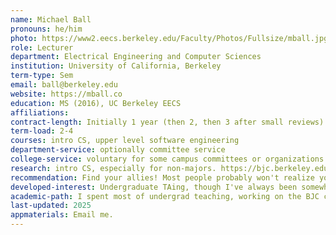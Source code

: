 ```yaml
---
name: Michael Ball
pronouns: he/him
photo: https://www2.eecs.berkeley.edu/Faculty/Photos/Fullsize/mball.jpg
role: Lecturer
department: Electrical Engineering and Computer Sciences
institution: University of California, Berkeley
term-type: Sem
email: ball@berkeley.edu
website: https://mball.co
education: MS (2016), UC Berkeley EECS
affiliations:
contract-length: Initially 1 year (then 2, then 3 after small reviews). "Continuing" status (indefinite length) after 6 years + review.
term-load: 2-4
courses: intro CS, upper level software engineering 
department-service: optionally committee service
college-service: voluntary for some campus committees or organizations (e.g. CTL)
research: intro CS, especially for non-majors. https://bjc.berkeley.edu and https://snap.berkeley.edu
recommendation: Find your allies! Most people probably won't realize you do not have a Ph.D. 
developed-interest: Undergraduate TAing, though I've always been somewhat interested in teaching
academic-path: I spent most of undergrad teaching, working on the BJC curriculum and Snap! projects. I spent a few years as a software engineer before coming to teach full time.
last-updated: 2025
appmaterials: Email me.
---
```

